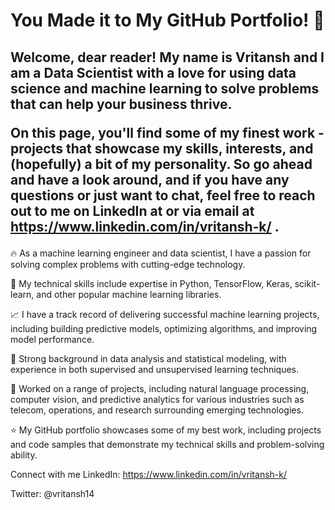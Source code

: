 
<h1> You Made it to My GitHub Portfolio! 🎉 </h1> 

<h2>Welcome, dear reader! My name is Vritansh and I am a Data Scientist with a love for using data science and machine learning to solve problems that can help your business thrive.

On this page, you'll find some of my finest work - projects that showcase my skills, interests, and (hopefully) a bit of my personality. So go ahead and have a look around, and if you have any questions or just want to chat, feel free to reach out to me on LinkedIn at  or via email at https://www.linkedin.com/in/vritansh-k/ .</h2>



🔥 As a machine learning engineer and data scientist, I have a passion for solving complex problems with cutting-edge technology.

💪 My technical skills include expertise in Python, TensorFlow, Keras, scikit-learn, and other popular machine learning libraries.

📈 I have a track record of delivering successful machine learning projects, including building predictive models, optimizing algorithms, and improving model performance.

🧠 Strong background in data analysis and statistical modeling, with experience in both supervised and unsupervised learning techniques.

🤖 Worked on a range of projects, including natural language processing, computer vision, and predictive analytics for various industries such as telecom, operations, and research surrounding emerging technologies.


⭐️ My GitHub portfolio showcases some of my best work, including projects and code samples that demonstrate my technical skills and problem-solving ability.



Connect with me
LinkedIn: https://www.linkedin.com/in/vritansh-k/

Twitter: @vritansh14
